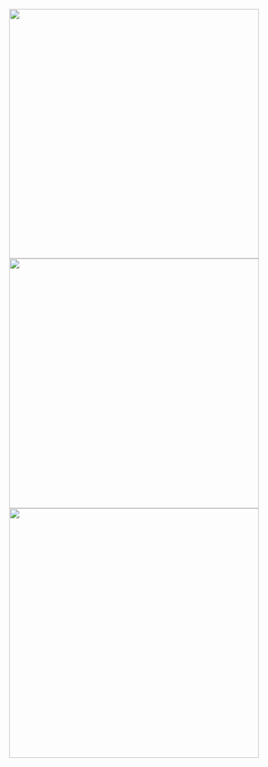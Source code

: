 <p align="center">
  <img src="https://github-readme-stats.vercel.app/api?username=NoahNxT&theme=vue-dark&show_icons=true&hide_border=true&count_private=true" width="450" />
  <br/>
  <img src="https://github-readme-streak-stats.herokuapp.com/?user=NoahNxT&theme=vue-dark&hide_border=true" width="450" />
  <br/>
  <img src="https://github-readme-stats.vercel.app/api/top-langs/?username=NoahNxT&theme=vue-dark&show_icons=true&hide_border=true&layout=compact" width="450" />
</p>
